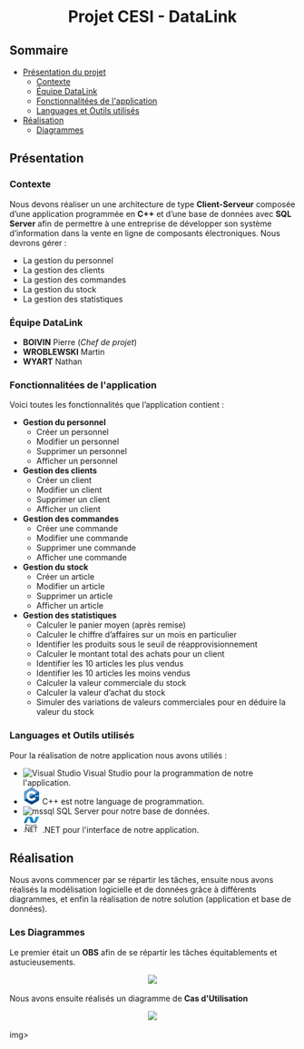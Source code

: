 <h1 align="center">Projet CESI - DataLink</h1>

## Sommaire

- [Présentation du projet](#Présentation)
  - [Contexte](#Contexte)
  - [Équipe DataLink](#Équipe-DataLink)
  - [Fonctionnalitées de l'application](#Fonctionnalitées-de-l'application)
  - [Languages et Outils utilisés](#Languages-et-Outils-utilisés)
- [Réalisation](#Réalisation)
  - [Diagrammes](#Diagrammes)





## Présentation
### Contexte
Nous devons réaliser un une architecture de type **Client-Serveur** composée d’une application programmée en **C++** et d’une base de données avec **SQL Server** afin de permettre à une entreprise de développer son système d’information dans la vente en    ligne de composants électroniques.
Nous devrons gérer : 

  -	La gestion du personnel
  -	La gestion des clients
  -	La gestion des commandes
  -	La gestion du stock
  -	La gestion des statistiques

### Équipe DataLink

- **BOIVIN** Pierre (_Chef de projet_)
- **WROBLEWSKI** Martin
- **WYART** Nathan

### Fonctionnalitées de l'application
Voici toutes les fonctionnalités que l’application contient :

-	**Gestion du personnel**
    -	Créer un personnel
    -	Modifier un personnel
    -	Supprimer un personnel
    -	Afficher un personnel
- **Gestion des clients**
    - Créer un client
    - Modifier un client
    - Supprimer un client
    - Afficher un client
- **Gestion des commandes**
    - Créer une commande
    - Modifier une commande
    - Supprimer une commande
    - Afficher une commande
- **Gestion du stock**
    - Créer un article
    - Modifier un article
    - Supprimer un article
    - Afficher un article
- **Gestion des statistiques**
    - Calculer le panier moyen (après remise)
    - Calculer le chiffre d’affaires sur un mois en particulier
    - Identifier les produits sous le seuil de réapprovisionnement
    - Calculer le montant total des achats pour un client
    - Identifier les 10 articles les plus vendus
    - Identifier les 10 articles les moins vendus
    - Calculer la valeur commerciale du stock
    - Calculer la valeur d’achat du stock
    - Simuler des variations de valeurs commerciales pour en déduire la valeur du stock

### Languages et Outils utilisés
Pour la réalisation de notre application nous avons utiliés :

- <img src="https://www.svgrepo.com/show/354520/visual-studio.svg" alt="Visual Studio" width="30" height="30"/></a>  Visual Studio pour la programmation de notre l'application.
- <img src="https://raw.githubusercontent.com/devicons/devicon/master/icons/cplusplus/cplusplus-original.svg" alt="cplusplus" width="30" height="30"/></a>  C++ est notre language de programmation.
- <img src="https://www.svgrepo.com/show/303229/microsoft-sql-server-logo.svg" alt="mssql" width="30" height="30"/></a>  SQL Server pour notre base de données.
- <img src="https://raw.githubusercontent.com/devicons/devicon/master/icons/dot-net/dot-net-original-wordmark.svg" alt="dotnet" width="30" height="30"/></a>  .NET pour l'interface de notre application.
 
## Réalisation
Nous avons commencer par se répartir les tâches, ensuite nous avons réalisés la modélisation logicielle et de données grâce à différents diagrammes, et enfin la réalisation de notre solution (application et base de données).
### Les Diagrammes
Le premier était un **OBS** afin de se répartir les tâches équitablements et astucieusements.

<p align="center"><img src="https://imgur.com/kYFGRqa.png"></img></p>

Nous avons ensuite réalisés un diagramme de **Cas d'Utilisation**

<p align="center"><img src="https://imgur.com/tI1Prer.png"></p>img></p>


